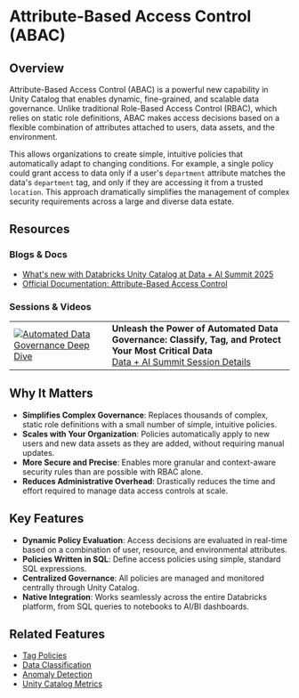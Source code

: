 # Attribute-Based Access Control (ABAC)

## Overview
Attribute-Based Access Control (ABAC) is a powerful new capability in Unity Catalog that enables dynamic, fine-grained, and scalable data governance. Unlike traditional Role-Based Access Control (RBAC), which relies on static role definitions, ABAC makes access decisions based on a flexible combination of attributes attached to users, data assets, and the environment.

This allows organizations to create simple, intuitive policies that automatically adapt to changing conditions. For example, a single policy could grant access to data only if a user's `department` attribute matches the data's `department` tag, and only if they are accessing it from a trusted `location`. This approach dramatically simplifies the management of complex security requirements across a large and diverse data estate.

## Resources

### Blogs & Docs
*   [What's new with Databricks Unity Catalog at Data + AI Summit 2025](https://www.databricks.com/blog/whats-new-databricks-unity-catalog-data-ai-summit-2025)
*   [Official Documentation: Attribute-Based Access Control](https://docs.databricks.com/en/data-governance/unity-catalog/attribute-based-access-control.html)

### Sessions & Videos
| | |
|---|---|
| [![Automated Data Governance Deep Dive](https://img.youtube.com/vi/o529ypvgJkk/0.jpg)](https://www.youtube.com/watch?v=o529ypvgJkk&t=12s) | **Unleash the Power of Automated Data Governance: Classify, Tag, and Protect Your Most Critical Data**<br/>[Data + AI Summit Session Details](https://www.databricks.com/dataaisummit/session/unleash-power-automated-data-governance-classify-tag-and-protect-your) |

## Why It Matters
*   **Simplifies Complex Governance**: Replaces thousands of complex, static role definitions with a small number of simple, intuitive policies.
*   **Scales with Your Organization**: Policies automatically apply to new users and new data assets as they are added, without requiring manual updates.
*   **More Secure and Precise**: Enables more granular and context-aware security rules than are possible with RBAC alone.
*   **Reduces Administrative Overhead**: Drastically reduces the time and effort required to manage data access controls at scale.

## Key Features
*   **Dynamic Policy Evaluation**: Access decisions are evaluated in real-time based on a combination of user, resource, and environmental attributes.
*   **Policies Written in SQL**: Define access policies using simple, standard SQL expressions.
*   **Centralized Governance**: All policies are managed and monitored centrally through Unity Catalog.
*   **Native Integration**: Works seamlessly across the entire Databricks platform, from SQL queries to notebooks to AI/BI dashboards.

## Related Features
*   [Tag Policies](../tag-policies/)
*   [Data Classification](../data-classification/)
*   [Anomaly Detection](../anomaly-detection/)
*   [Unity Catalog Metrics](../uc-metrics/)